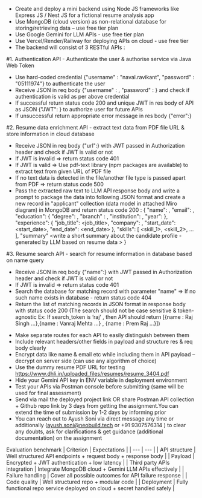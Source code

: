 -	Create and deploy a mini backend using Node JS frameworks like  Express JS / Nest JS for a fictional resume analysis app 
-	Use MongoDB (cloud version) as non-relational database for storing/retrieving data – use free tier plan
- Use Google Gemini for LLM APIs - use free tier plan
- Use Vercel/Render/Railway for deploying APIs on cloud - use free tier  
-	The backend will consist of 3 RESTful APIs :

#1. Authentication API - Authenticate the user & authorise service via Java Web Token
* Use hard-coded credential {"username" : "naval.ravikant", "password" : "05111974"} to authenticate the user
*	Receive JSON in req body {"username" : <username>, "password" : <password>} and check if authentication is valid as per above credential
* If successful return status code 200 and unique JWT in res body of API as JSON {"JWT": <JWT>} to authorize user for future APIs
* If unsuccessful return appropriate error message in res body {"error":<error>}

#2. Resume data enrichment API - extract text data from PDF file URL & store information in cloud database
*	Receive JSON in req body {"url":<url>} with JWT passed in Authorization header and check if JWT is valid or not
* If JWT is invalid => return status code 401 
* If JWT is valid => Use pdf-text library (npm packages are available) to extract text from given URL of PDF file
* If no text data is detected in the file/another file type is passed apart from PDF => return status code 500
* Pass the extracted raw text to LLM API response body and write a prompt to package the data into following JSON format and create a new record in "applicant" collection (data model in attached Miro diagram) in MongoDB and return status code 200 :
{
  "name": <name>,
  "email": <email>,
  "education":
    {
      "degree": <degree>,
      "branch" : <branch>,
      "institution": <institution>,
      "year": <year>
    },
  "experience": 
    {
      "job_title": <job_title>,
      "company": <company>,
      "start_date": <start_date>,
      "end_date": <end_date>
    },
  "skills": [
    <skill_1>,
    <skill_2>,
    ...
  ],
  "summary" <write a short summary about the candidate profile - generated by LLM based on resume data >
}

#3. Resume search API - search for resume information in database based on name query
*	Receive JSON in req body {"name":<name>} with JWT passed in Authorization header and check if JWT is valid or not
* If JWT is invalid => return status code 401 
* Search the database for matching record with parameter "name" => If no such name exists in database - return status code 404
* Return the list of matching records in JSON format in response body with status code 200 (The search should not be case sensitive & token-agnostic Ex: If search_token is ‘raj’ , then API should return [{name : Raj Singh …},{name : Vanraj Mehta …} , {name : Prem Raj …}]) 

-	Make separate routes for each API to easily distinguish between them
-	Include relevant headers/other fields in payload and structure res & req body clearly
-	Encrypt data like name & email etc while including them in API payload – decrypt on server side (can use any algorithm of choice)
- Use the dummy resume PDF URL for testing https://www.dhli.in/uploaded_files/resumes/resume_3404.pdf
- Hide your Gemini API key in ENV variable in deployment environment
- Test your APIs via Postman console before submitting (same will be used for final assessment)
-	Send via mail the deployed project link OR share Postman API collection + Github repo link by 3 days from getting the assignment.You can extend the time of submission by 1-2 days by informing prior
-	You can reach out to Ayush Soni via direct message any time or additionally (ayush.soni@neobuild.tech or +91 9307576314 ) to clear any doubts, ask for clarifications & get guidance (additional documentation) on the assignment

Evaluation benchmark
| Criterion | Expectations |
| --- | --- |
| API structure | Well structured API endpoints + request body + response body |
| Payload  | Encrypted + JWT authentication + low latency |
| Third party APIs integration | Integrate MongoDB cloud + Gemini LLM APIs effectively |
| Failure handling | Cover all possible outcomes for API failure response |
| Code quality | Well structured repo + modular code |
| Deployment | Fully functional repo service deployed on cloud + secret handled safely |
